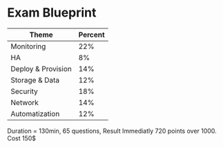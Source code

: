 # Exam Blueprint
| Theme              | Percent |
| ------------------ | ------- |
| Monitoring         | 22%     |
| HA                 | 8%      |
| Deploy & Provision | 14%     |
| Storage & Data     | 12%     |
| Security           | 18%     |
| Network            | 14%     |
| Automatization     | 12%     |

Duration = 130min, 65 questions, Result Immediatly
720 points over 1000. Cost 150$